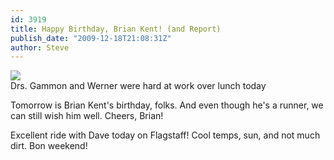 ```yaml
---
id: 3919
title: Happy Birthday, Brian Kent! (and Report)
publish_date: "2009-12-18T21:08:31Z"
author: Steve
---
```

[![](http://www.flagstafffrenzy.org/wp-content/uploads/2009/12/marks-sm.jpg)](http://www.flagstafffrenzy.org/wp-content/uploads/2009/12/2009-12-18-13.51.31.jpg)  
Drs. Gammon and Werner were hard at work over lunch today

Tomorrow is Brian Kent's birthday, folks. And even though he's a runner, we can still wish him well. Cheers, Brian!

Excellent ride with Dave today on Flagstaff! Cool temps, sun, and not much dirt. Bon weekend!
